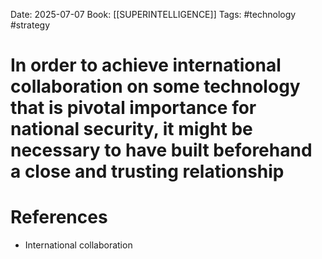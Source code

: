 Date: 2025-07-07
Book: [[SUPERINTELLIGENCE]]
Tags: #technology #strategy 
# In order to achieve international collaboration on some technology that is pivotal importance for national security, it might be necessary to have built beforehand a close and trusting relationship



# References
- International collaboration